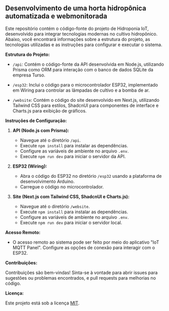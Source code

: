 ## Desenvolvimento de uma horta hidropônica automatizada e webmonitorada

Este repositório contém o código-fonte do projeto de Hidroponia IoT, desenvolvido para integrar tecnologias modernas no cultivo hidropônico. Abaixo, você encontrará informações sobre a estrutura do projeto, as tecnologias utilizadas e as instruções para configurar e executar o sistema.

**Estrutura do Projeto:**

- `/api`: Contém o código-fonte da API desenvolvida em Node.js, utilizando Prisma como ORM para interação com o banco de dados SQLite da empresa Turso.

- `/esp32`: Inclui o código para o microcontrolador ESP32, implementado em Wiring para controlar as lâmpadas de cultivo e a bomba de ar.

- `/website`: Contém o código do site desenvolvido em Next.js, utilizando Tailwind CSS para estilos, ShadcnUI para componentes de interface e Charts.js para exibição de gráficos.

**Instruções de Configuração:**

1. **API (Node.js com Prisma):**
   - Navegue até o diretório `/api`.
   - Execute `npm install` para instalar as dependências.
   - Configure as variáveis de ambiente no arquivo `.env`.
   - Execute `npm run dev` para iniciar o servidor da API.

2. **ESP32 (Wiring):**
   - Abra o código do ESP32 no diretório `/esp32` usando a plataforma de desenvolvimento Arduino.
   - Carregue o código no microcontrolador.

3. **Site (Next.js com Tailwind CSS, ShadcnUI e Charts.js):**
   - Navegue até o diretório `/website`.
   - Execute `npm install` para instalar as dependências.
   - Configure as variáveis de ambiente no arquivo `.env`.
   - Execute `npm run dev` para iniciar o servidor local.

**Acesso Remoto:**

- O acesso remoto ao sistema pode ser feito por meio do aplicativo "IoT MQTT Panel". Configure as opções de conexão para interagir com o ESP32.

**Contribuições:**

Contribuições são bem-vindas! Sinta-se à vontade para abrir issues para sugestões ou problemas encontrados, e pull requests para melhorias no código.

**Licença:**

Este projeto está sob a licença [MIT](LICENSE).
